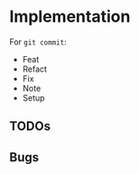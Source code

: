 <link rel="stylesheet" type="text/css" href="style.css">


# Implementation


For `git commit`:

+ Feat
+ Refact
+ Fix
+ Note
+ Setup

## TODOs


## Bugs
